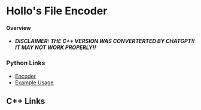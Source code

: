 # Hollo's File Encoder
#### Overview
- _**DISCLAIMER: THE C++ VERSION WAS CONVERTERTED BY CHATGPT!! IT MAY NOT WORK PROPERLY!!**_

### Python Links
- [Encoder](https://github.com/Developer-Hollo/HollosFileEncoder/blob/main/Python%203.11/HollosFileEncoder.py)
- [Example Usage](https://github.com/Developer-Hollo/HollosFileEncoder/blob/main/Python%203.11/example_usage.py)

## C++ Links
